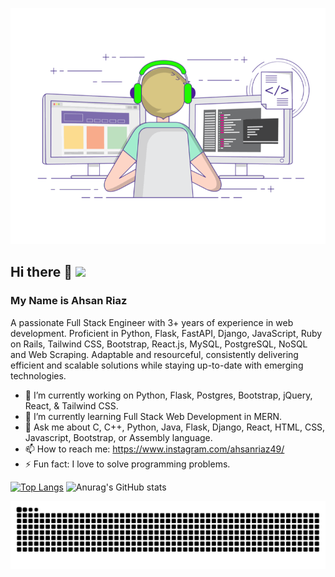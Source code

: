 ![Image](1626719730536.gif?style=centerme) 
## Hi there 👋 ![](https://komarev.com/ghpvc/?username=AhsanRiaz9)
### My Name is Ahsan Riaz 

A passionate Full Stack Engineer with 3+ years of experience in web development. Proficient in Python, Flask, FastAPI, Django,
JavaScript, Ruby on Rails, Tailwind CSS, Bootstrap, React.js, MySQL, PostgreSQL, NoSQL and Web Scraping. Adaptable and resourceful,
consistently delivering efficient and scalable solutions while staying up-to-date with emerging technologies.

- 🔭 I’m currently working on Python, Flask, Postgres, Bootstrap, jQuery, React, & Tailwind CSS.
- 🌱 I’m currently learning Full Stack Web Development in MERN.
- 💬 Ask me about C, C++, Python, Java, Flask, Django, React, HTML, CSS, Javascript, Bootstrap, or Assembly language.
- 📫 How to reach me: https://www.instagram.com/ahsanriaz49/
- ⚡ Fun fact: I love to solve programming problems.

 [![Top Langs](https://github-readme-stats.vercel.app/api/top-langs/?username=ahsanriaz9&layout=compact&langs_count=12&theme=radical)](https://github.com/anuraghazra/github-readme-stats)  ![Anurag's GitHub stats](https://github-readme-stats.vercel.app/api?username=ahsanriaz9&show_icons=true&theme=radical) 

![Snake animation](https://raw.githubusercontent.com/ahsanriaz9/ahsanriaz9/output/github-contribution-grid-snake.svg)

